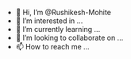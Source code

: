 - 👋 Hi, I’m @Rushikesh-Mohite
- 👀 I’m interested in ...
- 🌱 I’m currently learning ...
- 💞️ I’m looking to collaborate on ...
- 📫 How to reach me ...

<!---
Rushikesh-Mohite/Rushikesh-Mohite is a ✨ special ✨ repository because its `README.md` (this file) appears on your GitHub profile.
You can click the Preview link to take a look at your changes.
--->
